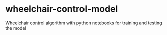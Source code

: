 # wheelchair-control-model
 Wheelchair control algorithm with python notebooks for training and testing the model

